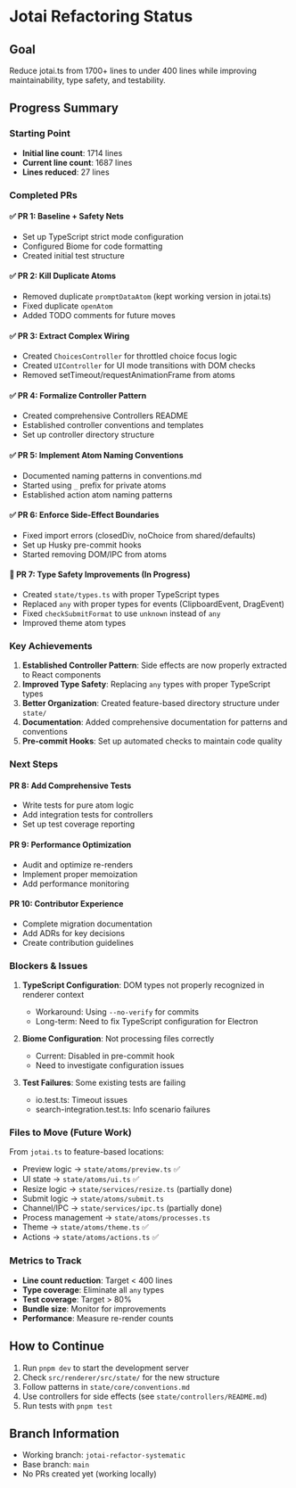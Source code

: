 # Jotai Refactoring Status

## Goal
Reduce jotai.ts from 1700+ lines to under 400 lines while improving maintainability, type safety, and testability.

## Progress Summary

### Starting Point
- **Initial line count**: 1714 lines
- **Current line count**: 1687 lines  
- **Lines reduced**: 27 lines

### Completed PRs

#### ✅ PR 1: Baseline + Safety Nets
- Set up TypeScript strict mode configuration
- Configured Biome for code formatting
- Created initial test structure

#### ✅ PR 2: Kill Duplicate Atoms
- Removed duplicate `promptDataAtom` (kept working version in jotai.ts)
- Fixed duplicate `openAtom` 
- Added TODO comments for future moves

#### ✅ PR 3: Extract Complex Wiring
- Created `ChoicesController` for throttled choice focus logic
- Created `UIController` for UI mode transitions with DOM checks
- Removed setTimeout/requestAnimationFrame from atoms

#### ✅ PR 4: Formalize Controller Pattern
- Created comprehensive Controllers README
- Established controller conventions and templates
- Set up controller directory structure

#### ✅ PR 5: Implement Atom Naming Conventions
- Documented naming patterns in conventions.md
- Started using `_` prefix for private atoms
- Established action atom naming patterns

#### ✅ PR 6: Enforce Side-Effect Boundaries
- Fixed import errors (closedDiv, noChoice from shared/defaults)
- Set up Husky pre-commit hooks
- Started removing DOM/IPC from atoms

#### 🚧 PR 7: Type Safety Improvements (In Progress)
- Created `state/types.ts` with proper TypeScript types
- Replaced `any` with proper types for events (ClipboardEvent, DragEvent)
- Fixed `checkSubmitFormat` to use `unknown` instead of `any`
- Improved theme atom types

### Key Achievements

1. **Established Controller Pattern**: Side effects are now properly extracted to React components
2. **Improved Type Safety**: Replacing `any` types with proper TypeScript types
3. **Better Organization**: Created feature-based directory structure under `state/`
4. **Documentation**: Added comprehensive documentation for patterns and conventions
5. **Pre-commit Hooks**: Set up automated checks to maintain code quality

### Next Steps

#### PR 8: Add Comprehensive Tests
- Write tests for pure atom logic
- Add integration tests for controllers
- Set up test coverage reporting

#### PR 9: Performance Optimization
- Audit and optimize re-renders
- Implement proper memoization
- Add performance monitoring

#### PR 10: Contributor Experience
- Complete migration documentation
- Add ADRs for key decisions
- Create contribution guidelines

### Blockers & Issues

1. **TypeScript Configuration**: DOM types not properly recognized in renderer context
   - Workaround: Using `--no-verify` for commits
   - Long-term: Need to fix TypeScript configuration for Electron

2. **Biome Configuration**: Not processing files correctly
   - Current: Disabled in pre-commit hook
   - Need to investigate configuration issues

3. **Test Failures**: Some existing tests are failing
   - io.test.ts: Timeout issues
   - search-integration.test.ts: Info scenario failures

### Files to Move (Future Work)

From `jotai.ts` to feature-based locations:
- Preview logic → `state/atoms/preview.ts` ✅
- UI state → `state/atoms/ui.ts` ✅ 
- Resize logic → `state/services/resize.ts` (partially done)
- Submit logic → `state/atoms/submit.ts`
- Channel/IPC → `state/services/ipc.ts` (partially done)
- Process management → `state/atoms/processes.ts`
- Theme → `state/atoms/theme.ts` ✅
- Actions → `state/atoms/actions.ts` ✅

### Metrics to Track

- **Line count reduction**: Target < 400 lines
- **Type coverage**: Eliminate all `any` types
- **Test coverage**: Target > 80%
- **Bundle size**: Monitor for improvements
- **Performance**: Measure re-render counts

## How to Continue

1. Run `pnpm dev` to start the development server
2. Check `src/renderer/src/state/` for the new structure
3. Follow patterns in `state/core/conventions.md`
4. Use controllers for side effects (see `state/controllers/README.md`)
5. Run tests with `pnpm test`

## Branch Information

- Working branch: `jotai-refactor-systematic`
- Base branch: `main`
- No PRs created yet (working locally)